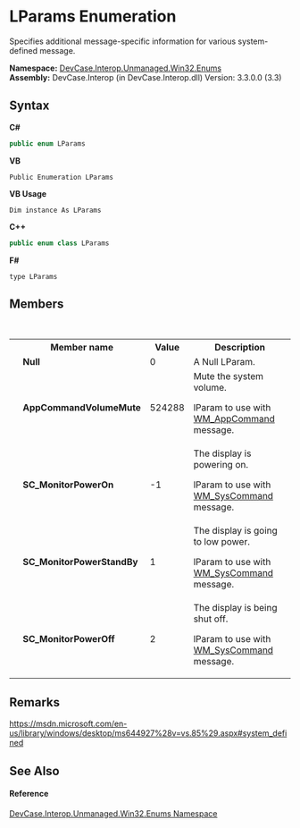 # LParams Enumeration
 

Specifies additional message-specific information for various system-defined message.

**Namespace:**&nbsp;<a href="N_DevCase_Interop_Unmanaged_Win32_Enums">DevCase.Interop.Unmanaged.Win32.Enums</a><br />**Assembly:**&nbsp;DevCase.Interop (in DevCase.Interop.dll) Version: 3.3.0.0 (3.3)

## Syntax

**C#**<br />
``` C#
public enum LParams
```

**VB**<br />
``` VB
Public Enumeration LParams
```

**VB Usage**<br />
``` VB Usage
Dim instance As LParams
```

**C++**<br />
``` C++
public enum class LParams
```

**F#**<br />
``` F#
type LParams
```


## Members
&nbsp;<table><tr><th></th><th>Member name</th><th>Value</th><th>Description</th></tr><tr><td /><td target="F:DevCase.Interop.Unmanaged.Win32.Enums.LParams.Null">**Null**</td><td>0</td><td>A Null LParam.</td></tr><tr><td /><td target="F:DevCase.Interop.Unmanaged.Win32.Enums.LParams.AppCommandVolumeMute">**AppCommandVolumeMute**</td><td>524288</td><td>Mute the system volume. 

 lParam to use with <a href="T_DevCase_Interop_Unmanaged_Win32_Enums_WindowMessages">WM_AppCommand</a> message.</td></tr><tr><td /><td target="F:DevCase.Interop.Unmanaged.Win32.Enums.LParams.SC_MonitorPowerOn">**SC_MonitorPowerOn**</td><td>-1</td><td>The display is powering on. 

 lParam to use with <a href="T_DevCase_Interop_Unmanaged_Win32_Enums_WindowMessages">WM_SysCommand</a> message.</td></tr><tr><td /><td target="F:DevCase.Interop.Unmanaged.Win32.Enums.LParams.SC_MonitorPowerStandBy">**SC_MonitorPowerStandBy**</td><td>1</td><td>The display is going to low power. 

 lParam to use with <a href="T_DevCase_Interop_Unmanaged_Win32_Enums_WindowMessages">WM_SysCommand</a> message.</td></tr><tr><td /><td target="F:DevCase.Interop.Unmanaged.Win32.Enums.LParams.SC_MonitorPowerOff">**SC_MonitorPowerOff**</td><td>2</td><td>The display is being shut off. 

 lParam to use with <a href="T_DevCase_Interop_Unmanaged_Win32_Enums_WindowMessages">WM_SysCommand</a> message.</td></tr></table>

## Remarks
<a href="https://msdn.microsoft.com/en-us/library/windows/desktop/ms644927%28v=vs.85%29.aspx#system_defined" target="_blank">https://msdn.microsoft.com/en-us/library/windows/desktop/ms644927%28v=vs.85%29.aspx#system_defined</a>

## See Also


#### Reference
<a href="N_DevCase_Interop_Unmanaged_Win32_Enums">DevCase.Interop.Unmanaged.Win32.Enums Namespace</a><br />